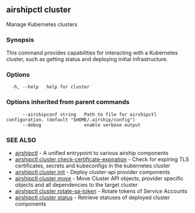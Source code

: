 ## airshipctl cluster

Manage Kubernetes clusters

### Synopsis

This command provides capabilities for interacting with a Kubernetes cluster,
such as getting status and deploying initial infrastructure.


### Options

```
  -h, --help   help for cluster
```

### Options inherited from parent commands

```
      --airshipconf string   Path to file for airshipctl configuration. (default "$HOME/.airship/config")
      --debug                enable verbose output
```

### SEE ALSO

* [airshipctl](airshipctl.md)	 - A unified entrypoint to various airship components
* [airshipctl cluster check-certificate-expiration](airshipctl_cluster_check-certificate-expiration.md)	 - Check for expiring TLS certificates, secrets and kubeconfigs in the kubernetes cluster
* [airshipctl cluster init](airshipctl_cluster_init.md)	 - Deploy cluster-api provider components
* [airshipctl cluster move](airshipctl_cluster_move.md)	 - Move Cluster API objects, provider specific objects and all dependencies to the target cluster
* [airshipctl cluster rotate-sa-token](airshipctl_cluster_rotate-sa-token.md)	 - Rotate tokens of Service Accounts
* [airshipctl cluster status](airshipctl_cluster_status.md)	 - Retrieve statuses of deployed cluster components

